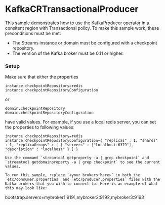 # KafkaCRTransactionalProducer

This sample demonstrates how to use the KafkaProducer operator in a consitent region with Transactional policy.
To make this sample work, these preconditions must be met:
* The Streams instance or domain must be configured with a checkpoint repository.
* The version of the Kafka broker must be 0.11 or higher.


### Setup

Make sure that either the properties
```
instance.checkpointRepository=redis
instance.checkpointRepositoryConfiguration
```
or
```
domain.checkpointRepository
domain.checkpointRepositoryConfiguration
```
have valid values. For example, if you use a local redis server, you can set the properties to following values:
```
instance.checkpointRepository=redis
instance.checkpointRepositoryConfiguration={ "replicas" : 1, "shards" : 1, "replicaGroups" : [ { "servers" : ["localhost:6379"], "description" : "localhost" } ] }                                                                                                                                                        ```
Use the command `streamtool getproperty -a | grep checkpoint` and `streamtool getdomainproperty -a | grep checkpoint` to see the current values.

To run this sample, replace `<your_brokers_here>` in both the `etc/consumer.properties` and `etc/producer.properties` files with the Kafka brokers that you wish to connect to. Here is an example of what this may look like: 

```
bootstrap.servers=mybroker1:9191,mybroker2:9192,mybroker3:9193
```

